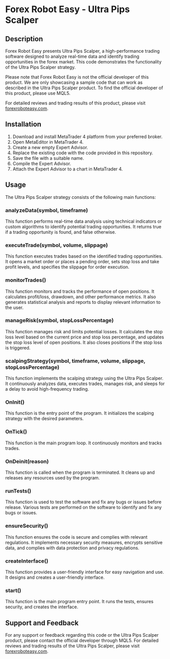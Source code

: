 # Forex Robot Easy - Ultra Pips Scalper

## Description
Forex Robot Easy presents Ultra Pips Scalper, a high-performance trading software designed to analyze real-time data and identify trading opportunities in the forex market. This code demonstrates the functionality of the Ultra Pips Scalper strategy.

Please note that Forex Robot Easy is not the official developer of this product. We are only showcasing a sample code that can work as described in the Ultra Pips Scalper product. To find the official developer of this product, please use MQL5.

For detailed reviews and trading results of this product, please visit [forexroboteasy.com](https://forexroboteasy.com/forex-robot-review/ultra-pips-scalper-review-real-results-or-hype/).

## Installation
1. Download and install MetaTrader 4 platform from your preferred broker.
2. Open MetaEditor in MetaTrader 4.
3. Create a new empty Expert Advisor.
4. Replace the existing code with the code provided in this repository.
5. Save the file with a suitable name.
6. Compile the Expert Advisor.
7. Attach the Expert Advisor to a chart in MetaTrader 4.

## Usage
The Ultra Pips Scalper strategy consists of the following main functions:

### analyzeData(symbol, timeframe)
This function performs real-time data analysis using technical indicators or custom algorithms to identify potential trading opportunities. It returns true if a trading opportunity is found, and false otherwise.

### executeTrade(symbol, volume, slippage)
This function executes trades based on the identified trading opportunities. It opens a market order or places a pending order, sets stop loss and take profit levels, and specifies the slippage for order execution.

### monitorTrades()
This function monitors and tracks the performance of open positions. It calculates profit/loss, drawdown, and other performance metrics. It also generates statistical analysis and reports to display relevant information to the user.

### manageRisk(symbol, stopLossPercentage)
This function manages risk and limits potential losses. It calculates the stop loss level based on the current price and stop loss percentage, and updates the stop loss level of open positions. It also closes positions if the stop loss is triggered.

### scalpingStrategy(symbol, timeframe, volume, slippage, stopLossPercentage)
This function implements the scalping strategy using the Ultra Pips Scalper. It continuously analyzes data, executes trades, manages risk, and sleeps for a delay to avoid high-frequency trading.

### OnInit()
This function is the entry point of the program. It initializes the scalping strategy with the desired parameters.

### OnTick()
This function is the main program loop. It continuously monitors and tracks trades.

### OnDeinit(reason)
This function is called when the program is terminated. It cleans up and releases any resources used by the program.

### runTests()
This function is used to test the software and fix any bugs or issues before release. Various tests are performed on the software to identify and fix any bugs or issues.

### ensureSecurity()
This function ensures the code is secure and complies with relevant regulations. It implements necessary security measures, encrypts sensitive data, and complies with data protection and privacy regulations.

### createInterface()
This function provides a user-friendly interface for easy navigation and use. It designs and creates a user-friendly interface.

### start()
This function is the main program entry point. It runs the tests, ensures security, and creates the interface.

## Support and Feedback
For any support or feedback regarding this code or the Ultra Pips Scalper product, please contact the official developer through MQL5. For detailed reviews and trading results of the Ultra Pips Scalper, please visit [forexroboteasy.com](https://forexroboteasy.com/forex-robot-review/ultra-pips-scalper-review-real-results-or-hype/).
